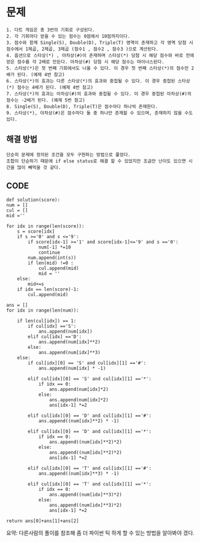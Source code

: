 # 문제
  
    1. 다트 게임은 총 3번의 기회로 구성된다.   
    2. 각 기회마다 얻을 수 있는 점수는 0점에서 10점까지이다.   
    3. 점수와 함께 Single(S), Double(D), Triple(T) 영역이 존재하고 각 영역 당첨 시 점수에서 1제곱, 2제곱, 3제곱 (점수1 , 점수2 , 점수3 )으로 계산된다.
    4. 옵션으로 스타상(*) , 아차상(#)이 존재하며 스타상(*) 당첨 시 해당 점수와 바로 전에 얻은 점수를 각 2배로 만든다. 아차상(#) 당첨 시 해당 점수는 마이너스된다.
    5. 스타상(*)은 첫 번째 기회에서도 나올 수 있다. 이 경우 첫 번째 스타상(*)의 점수만 2배가 된다. (예제 4번 참고)
    6. 스타상(*)의 효과는 다른 스타상(*)의 효과와 중첩될 수 있다. 이 경우 중첩된 스타상(*) 점수는 4배가 된다. (예제 4번 참고)
    7. 스타상(*)의 효과는 아차상(#)의 효과와 중첩될 수 있다. 이 경우 중첩된 아차상(#)의 점수는 -2배가 된다. (예제 5번 참고)
    8. Single(S), Double(D), Triple(T)은 점수마다 하나씩 존재한다.
    9. 스타상(*), 아차상(#)은 점수마다 둘 중 하나만 존재할 수 있으며, 존재하지 않을 수도 있다.
    
## 해결 방법

    단순히 문제에 정의된 조건을 모두 구현하는 방법으로 풀었다.
    조합이 단순하기 때문에 if else status로 해결 할 수 있었지만 조금만 난이도 있으면 시간을 많이 빼먹을 것 같다.
 
 
 ## CODE
 
    def solution(score):
    num = []
    cul = []
    mid =''

    for idx in range(len(score)):
        s = score[idx]
        if s >='0' and s <='9':
            if score[idx-1] >='1' and score[idx-1]<='9' and s =='0':
                num[-1] *=10
                continue
            num.append(int(s))
            if len(mid) !=0 :
                cul.append(mid)
                mid = ''
        else: 
            mid+=s
        if idx == len(score)-1:
            cul.append(mid)
            
    ans = []
    for idx in range(len(num)):
        
        if len(cul[idx]) == 1:
            if cul[idx] =='S':
                ans.append(num[idx])
            elif cul[idx] =='D':
                ans.append(num[idx]**2)
            else:
                ans.append(num[idx]**3)
        else:
            if cul[idx][0] == 'S' and cul[idx][1] =='#':
                ans.append(num[idx] * -1)
            
            elif cul[idx][0] == 'S' and cul[idx][1] =='*':
                if idx == 0:
                    ans.append(num[idx]*2)
                else:
                    ans.append(num[idx]*2)
                    ans[idx-1] *=2
        
            elif cul[idx][0] == 'D' and cul[idx][1] =='#':
                ans.append((num[idx]**2) * -1)
            
            elif cul[idx][0] == 'D' and cul[idx][1] =='*':
                if idx == 0:
                    ans.append((num[idx]**2)*2)
                else:
                    ans.append((num[idx]**2)*2)
                    ans[idx-1] *=2
                
            elif cul[idx][0] == 'T' and cul[idx][1] =='#':
                ans.append((num[idx]**3) * -1)
            
            elif cul[idx][0] == 'T' and cul[idx][1] =='*':
                if idx == 0:
                    ans.append((num[idx]**3)*2)
                else:
                    ans.append((num[idx]**3)*2)
                    ans[idx-1] *=2
                    
    return ans[0]+ans[1]+ans[2]
    
요약: 다른사람의 풀이를 참조해 좀 더 파이썬 틱 하게 할 수 있는 방법을 알아봐야 겠다.
